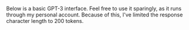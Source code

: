 [category]: <> (AI)
[date]: <> (2021/07/17)
[title]: <> (GPT3 Demo)

Below is a basic GPT-3 interface. Feel free to use it sparingly, as it runs through my personal account. Because of this, I've limited the response character length to 200 tokens.
